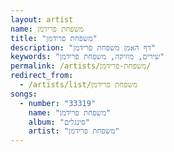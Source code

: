 ```yaml
---
layout: artist
name: משפחת פרידמן
title: "משפחת פרידמן"
description: "דף האמן משפחת פרידמן"
keywords: "שירים, מוזיקה, משפחת פרידמן"
permalink: /artists/משפחת-פרידמן/
redirect_from:
  - /artists/list/משפחת פרידמן
songs:
  - number: "33319"
    name: "משפחת פרידמן"
    album: "סינגלים"
    artist: "משפחת פרידמן"
---
```


